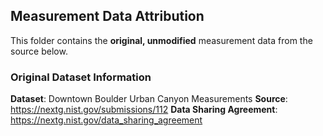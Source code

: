 ## Measurement Data Attribution

This folder contains the **original, unmodified** measurement data from the source below.

### Original Dataset Information 
**Dataset**: Downtown Boulder Urban Canyon Measurements
**Source**: https://nextg.nist.gov/submissions/112
**Data Sharing Agreement**: https://nextg.nist.gov/data_sharing_agreement